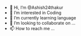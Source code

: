 - 👋 Hi, I’m @Ashish24thakur
- 👀 I’m interested in Coding
- 🌱 I’m currently learning language
- 💞️ I’m looking to collaborate on ...
- 📫 How to reach me ...

<!---
Ashish24thakur/Ashish24thakur is a ✨ special ✨ repository because its `README.md` (this file) appears on your GitHub profile.
You can click the Preview link to take a look at your changes.
--->
